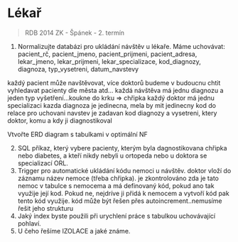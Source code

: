 # Lékař
> RDB 2014 ZK - Špánek - 2. termín

1) Normalizujte databázi pro ukládání návštěv u lékaře.
Máme uchovávat:
pacient_rč, pacient_jmeno, pacient_prijmeni, pacient_adresa, lekar_jmeno, lekar_prijmeni, lekar_specializace, kod_diagnozy, diagnoza, typ_vysetreni, datum_navstevy

každý pacient může navštěvovat, více doktorů
budeme v budoucnu chtit vyhledavat pacienty dle města atd...
každá návštěva má jednu diagnozu a jeden typ vyšetření...koukne do krku => chřipka
každý doktor má jednu specializaci
kazda diagnoza je jedinecna, mela by mit jedinecny kod
do relace pro uchovani navstev je zadavan kod diagnozy a vysetreni, ktery doktor, komu a kdy ji diagnostikoval

Vtvořte ERD diagram s tabulkami v optimální NF

2) SQL příkaz, který vybere pacienty, kterým byla dagnostikovana chřipka nebo diabetes, a kteří nikdy nebyli u ortopeda nebo u doktora se specializací ORL.
3) Trigger pro automatické ukládání kódu nemoci u návštěv.
doktor vloží do záznamu název nemoce (třeba chřipka). je zkontrolováno zda je tato nemoc v tabulce s nemocema a má definovaný kód, pokud ano tak využije její kod.
Pokud ne, nejdríve ji přidá k nemocem a vytvoří kód pak tento kód využije.
kód může být řešen přes autoincrement..nemusíme řešit jeho strukturu
4) Jaký index byste použili při urychlení práce s tabulkou uchovávající pohlaví.
5) U čeho řešíme IZOLACE a jaké známe.